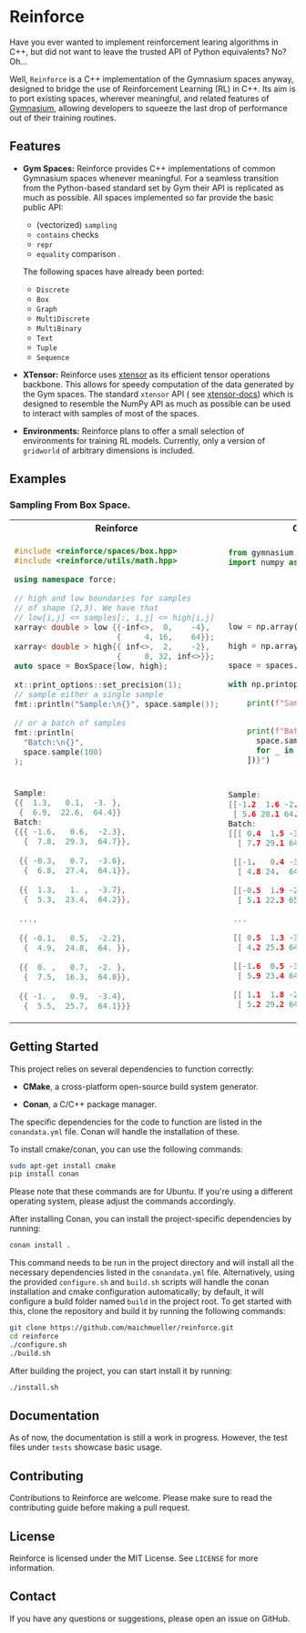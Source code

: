 # Reinforce

Have you ever wanted to implement reinforcement learing algorithms in C++, but did not want to leave the trusted API
of Python equivalents?
No? Oh...

Well, `Reinforce` is a C++ implementation of the Gymnasium spaces anyway, designed to bridge the use of
Reinforcement Learning (RL) in C++. Its aim is to port existing spaces, wherever meaningful, and related features
of [Gymnasium](https://github.com/Farama-Foundation/Gymnasium), allowing developers to squeeze the
last drop of performance out of their training routines.

## Features

- **Gym Spaces:** Reinforce provides C++ implementations of common Gymnasium spaces whenever meaningful. For a seamless
  transition from the Python-based standard set by Gym their API is replicated as much as possible.
  All spaces implemented so far provide the basic public API:
    - (vectorized) `sampling`
    - `contains` checks
    - `repr`
    - `equality` comparison .

  The following spaces have already been ported:
    - `Discrete`
    - `Box`
    - `Graph`
    - `MultiDiscrete`
    - `MultiBinary`
    - `Text`
    - `Tuple`
    - `Sequence`

- **XTensor:** Reinforce uses [xtensor](https://github.com/xtensor-stack/xtensor) as its efficient tensor
  operations backbone. This allows for speedy computation of the data generated by the Gym spaces. The
  standard `xtensor` API (
  see [xtensor-docs](https://xtensor.readthedocs.io/en/latest/)) which is designed to resemble the
  NumPy API as much as possible can be used to interact with samples of most of the spaces.
- **Environments:** Reinforce plans to offer a small selection of environments for training RL models.
  Currently, only a version of `gridworld` of arbitrary dimensions is included.

## Examples

### Sampling From Box Space.

<table>
<tr>
<th>Reinforce</th>
<th>Gymnasium</th>
</tr>
<tr>
<td>

```cpp
#include <reinforce/spaces/box.hpp>
#include <reinforce/utils/math.hpp>

using namespace force;

// high and low boundaries for samples 
// of shape (2,3). We have that 
// low[i,j] <= samples[:, i,j] <= high[i,j]
xarray< double > low {{-inf<>,  0,    -4},
                      {     4, 16,    64}};
xarray< double > high{{ inf<>,  2,    -2},
                      {     8, 32, inf<>}};
auto space = BoxSpace{low, high};

xt::print_options::set_precision(1);
// sample either a single sample
fmt::println("Sample:\n{}", space.sample());

// or a batch of samples
fmt::println(
  "Batch:\n{}", 
  space.sample(100)
);
```

</td>
<td>

```python
from gymnasium import spaces
import numpy as np






low = np.array([[-np.inf, 0., -4.],
                [4., 16., 64.]])
high = np.array([[np.inf, 2., -2.],
                 [8., 32., np.inf]])
space = spaces.Box(low, high)

with np.printoptions(precision=2):

    print(f"Sample:\n{space.sample()}")


    print(f"Batch:\n{np.vstack([
      space.sample().reshape(1, 2, 3)
      for _ in range(100)
    ])}")
```

</td>
</tr>

<tr>
<td>

```cpp
Sample:
{{  1.3,   0.1,  -3. },
 {  6.9,  22.6,  64.4}}
Batch:
{{{ -1.6,   0.6,  -2.3},
  {  7.8,  29.3,  64.7}},
  
 {{ -0.3,   0.7,  -3.6},
  {  6.8,  27.4,  64.1}},
  
 {{  1.3,   1. ,  -3.7},
  {  5.3,  23.4,  64.2}},
  
 ...,
 
 {{ -0.1,   0.5,  -2.2},
  {  4.9,  24.8,  64. }},
  
 {{  0. ,   0.7,  -2. },
  {  7.5,  16.3,  64.8}},
  
 {{ -1. ,   0.9,  -3.4},
  {  5.5,  25.7,  64.1}}}
```

</td>
<td>

```cpp
Sample:
[[-1.2  1.6 -2.1]
 [ 5.6 28.1 64.9]]
Batch:
[[[ 0.4  1.5 -3.4]
  [ 7.7 29.1 64.3]]

 [[-1.   0.4 -3.8]
  [ 4.8 24.  64.1]]

 [[-0.5  1.9 -2.2]
  [ 5.1 22.3 65.3]]

 ...

 [[ 0.5  1.3 -3.4]
  [ 4.2 25.3 64.8]]

 [[-1.6  0.5 -3.8]
  [ 5.9 23.4 64. ]]

 [[ 1.1  1.8 -2.3]
  [ 5.2 29.2 64. ]]]
```

</td>
</tr>
</table>

## Getting Started

This project relies on several dependencies to function correctly:

- **CMake**, a cross-platform open-source build system generator.

- **Conan**, a C/C++ package manager.

The specific dependencies for the code to function are listed in the `conandata.yml` file. Conan will handle the
installation of these.

To install cmake/conan, you can use the following commands:

```bash
sudo apt-get install cmake
pip install conan
```

Please note that these commands are for Ubuntu. If you're using a different operating system, please adjust the commands
accordingly.

After installing Conan, you can install the project-specific dependencies by running:

```bash
conan install .
```

This command needs to be run in the project directory and will install all the necessary dependencies listed in
the `conandata.yml` file.
Alternatively, using the provided `configure.sh` and `build.sh` scripts will handle the conan installation and cmake
configuration automatically; by default, it will configure a build folder named `build` in the project root. To get
started with this, clone the repository and build it by running the following commands:

```bash
git clone https://github.com/maichmueller/reinforce.git
cd reinforce
./configure.sh
./build.sh
```

After building the project, you can start install it by running:

```bash
./install.sh
```

## Documentation

As of now, the documentation is still a work in progress. However, the test files under `tests` showcase basic usage.

## Contributing

Contributions to Reinforce are welcome. Please make sure to read the contributing guide before making a pull request.

## License

Reinforce is licensed under the MIT License. See `LICENSE` for more information.

## Contact

If you have any questions or suggestions, please open an issue on GitHub.
